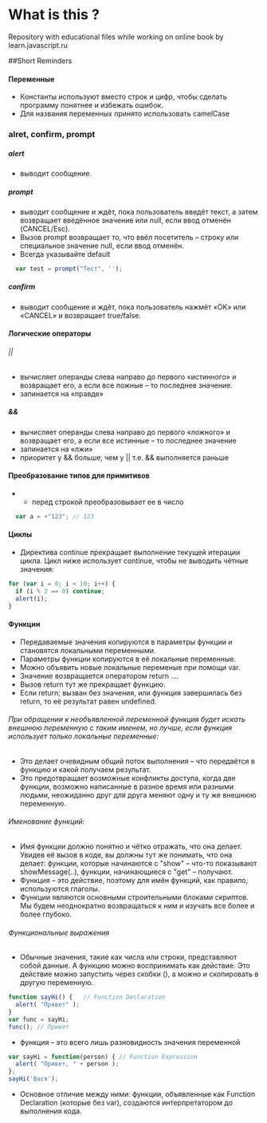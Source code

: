 # What is this ?
Repository with educational files while working on online book by learn.javascript.ru


##Short Reminders
#### Переменные
* Константы используют вместо строк и цифр, чтобы сделать программу понятнее и избежать ошибок.
* Для названия переменных принято использовать camelCase

### alret, confirm, prompt

##### alert 
* выводит сообщение.

##### prompt
* выводит сообщение и ждёт, пока пользователь введёт текст, а затем возвращает введённое значение или null, если ввод отменён (CANCEL/Esc).
* Вызов prompt возвращает то, что ввёл посетитель – строку или специальное значение null, если ввод отменён.
* Всегда указывайте default  
```javascript 
  var test = prompt("Тест", '');
```
##### confirm 
* выводит сообщение и ждёт, пока пользователь нажмёт «OK» или «CANCEL» и возвращает true/false.


#### Логические операторы

###### || 
* вычисляет операнды слева направо до первого «истинного» и возвращает его, а если все ложные – то последнее значение.
* запинается на «правде»
 
##### &&
* вычисляет операнды слева направо до первого «ложного» и возвращает его, а если все истинные – то последнее значение
* запинается на «лжи»
* приоритет у && больше, чем у || т.е. && выполняется раньше


#### Преобразование типов для примитивов
* + перед строкой преобразовывает ее в число
```javascript
  var a = +"123"; // 123
```

#### Циклы
* Директива continue прекращает выполнение текущей итерации цикла. Цикл ниже использует continue, чтобы не выводить чётные значения:
```javascript
for (var i = 0; i < 10; i++) {
  if (i % 2 == 0) continue;
  alert(i);
}
```
#### Функции
* Передаваемые значения копируются в параметры функции и становятся локальными переменными.
* Параметры функции копируются в её локальные переменные.
* Можно объявить новые локальные переменые при помощи var.
* Значение возвращается оператором return ....
* Вызов return тут же прекращает функцию.
* Если return; вызван без значения, или функция завершилась без return, то её результат равен undefined.

###### При обращении к необъявленной переменной функция будет искать внешнюю переменную с таким именем, но лучше, если функция использует только локальные переменные:

* Это делает очевидным общий поток выполнения – что передаётся в функцию и какой получаем результат.
* Это предотвращает возможные конфликты доступа, когда две функции, возможно написанные в разное время или разными людьми, неожиданно друг для друга меняют одну и ту же внешнюю переменную.

###### Именование функций:
* Имя функции должно понятно и чётко отражать, что она делает. Увидев её вызов в коде, вы должны тут же понимать, что она делает: функции, которые начинаются с "show" – что-то показывают showMessage(..), функции, начинающиеся с "get" – получают.
* Функция – это действие, поэтому для имён функций, как правило, используются глаголы.
* Функции являются основными строительными блоками скриптов. Мы будем неоднократно возвращаться к ним и изучать все более и более глубоко.


###### Функциональные выражения
* Обычные значения, такие как числа или строки, представляют собой данные. А функцию можно воспринимать как действие. Это действие можно запустить через скобки (), а можно и скопировать в другую переменную.
```javascript
function sayHi() {   // Function Declaration
  alert( "Привет" );
}
var func = sayHi;   
func(); // Привет   
```

* функция – это всего лишь разновидность значения переменной
```javascript
var sayHi = function(person) { // Function Expression
  alert( "Привет, " + person );
};
sayHi('Вася');
```

* Основное отличие между ними: функции, объявленные как Function Declaration (которые без var), создаются интерпретатором до выполнения кода.
